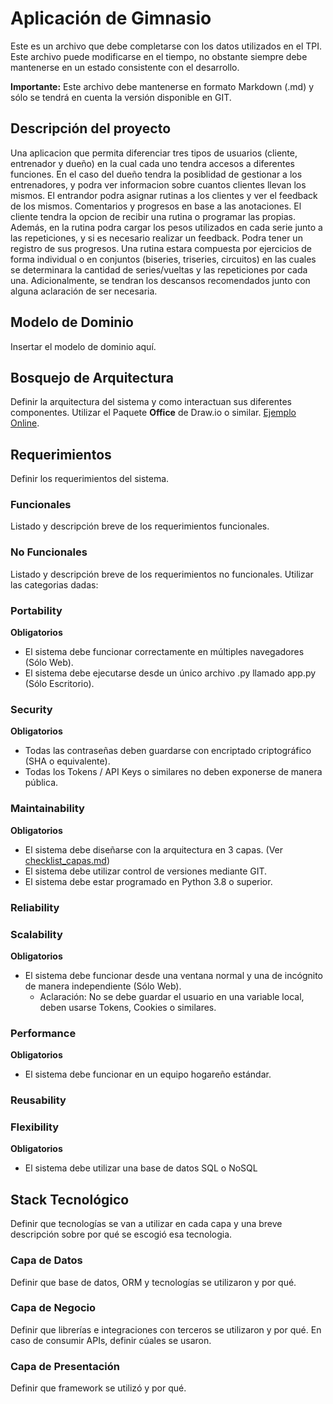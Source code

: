 # Aplicación de Gimnasio

Este es un archivo que debe completarse con los datos utilizados en el TPI. Este archivo puede modificarse en el tiempo, no obstante siempre debe mantenerse en un estado consistente con el desarrollo.

**Importante:** Este archivo debe mantenerse en formato Markdown (.md) y sólo se tendrá en cuenta la versión disponible en GIT.

## Descripción del proyecto

Una aplicacion que permita diferenciar tres tipos de usuarios (cliente, entrenador y dueño) en la cual cada uno tendra accesos a diferentes funciones.
En el caso del dueño tendra la posiblidad de  gestionar a los entrenadores, y podra ver informacion sobre cuantos clientes llevan los mismos.
El entrandor podra asignar rutinas a los clientes y ver el feedback de los mismos. Comentarios y progresos en base a las anotaciones.
El cliente tendra la opcion de recibir una rutina o programar las propias. Además, en la rutina podra cargar los pesos utilizados en cada serie junto a las repeticiones, y si es necesario realizar un feedback. Podra tener un registro de sus progresos.
Una rutina estara compuesta por ejercicios de forma individual o en conjuntos (biseries, triseries, circuitos) en las cuales se determinara la cantidad de series/vueltas y las repeticiones por cada una. Adicionalmente, se tendran los descansos recomendados junto con alguna aclaración de ser necesaria. 

## Modelo de Dominio

Insertar el modelo de dominio aquí.

## Bosquejo de Arquitectura

Definir la arquitectura del sistema y como interactuan sus diferentes componentes. Utilizar el Paquete **Office** de Draw.io o similar. [Ejemplo Online]().

## Requerimientos

Definir los requerimientos del sistema.

### Funcionales

Listado y descripción breve de los requerimientos funcionales.

### No Funcionales

Listado y descripción breve de los requerimientos no funcionales. Utilizar las categorias dadas:

### Portability

**Obligatorios**

- El sistema debe funcionar correctamente en múltiples navegadores (Sólo Web).
- El sistema debe ejecutarse desde un único archivo .py llamado app.py (Sólo Escritorio).

### Security

**Obligatorios**

- Todas las contraseñas deben guardarse con encriptado criptográfico (SHA o equivalente).
- Todas los Tokens / API Keys o similares no deben exponerse de manera pública.

### Maintainability

**Obligatorios**

- El sistema debe diseñarse con la arquitectura en 3 capas. (Ver [checklist_capas.md](checklist_capas.md))
- El sistema debe utilizar control de versiones mediante GIT.
- El sistema debe estar programado en Python 3.8 o superior.

### Reliability

### Scalability

**Obligatorios**

- El sistema debe funcionar desde una ventana normal y una de incógnito de manera independiente (Sólo Web).
  - Aclaración: No se debe guardar el usuario en una variable local, deben usarse Tokens, Cookies o similares.

### Performance

**Obligatorios**

- El sistema debe funcionar en un equipo hogareño estándar.

### Reusability

### Flexibility

**Obligatorios**

- El sistema debe utilizar una base de datos SQL o NoSQL

## Stack Tecnológico

Definir que tecnologías se van a utilizar en cada capa y una breve descripción sobre por qué se escogió esa tecnologia.

### Capa de Datos

Definir que base de datos, ORM y tecnologías se utilizaron y por qué.

### Capa de Negocio

Definir que librerías e integraciones con terceros se utilizaron y por qué. En caso de consumir APIs, definir cúales se usaron.

### Capa de Presentación

Definir que framework se utilizó y por qué.
